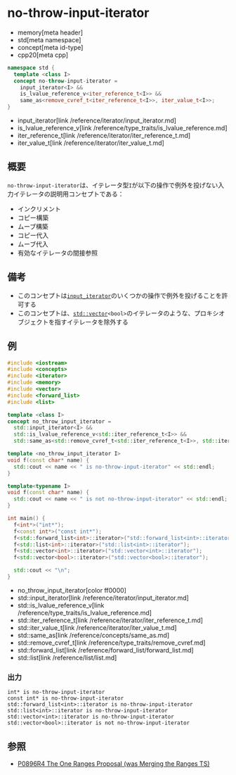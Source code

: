 # no-throw-input-iterator
* memory[meta header]
* std[meta namespace]
* concept[meta id-type]
* cpp20[meta cpp]

```cpp
namespace std {
  template <class I>
  concept no-throw-input-iterator =
    input_iterator<I> &&
    is_lvalue_reference_v<iter_reference_t<I>> &&
    same_as<remove_cvref_t<iter_reference_t<I>>, iter_value_t<I>>;
}
```
* input_iterator[link /reference/iterator/input_iterator.md]
* is_lvalue_reference_v[link /reference/type_traits/is_lvalue_reference.md]
* iter_reference_t[link /reference/iterator/iter_reference_t.md]
* iter_value_t[link /reference/iterator/iter_value_t.md]

## 概要

`no-throw-input-iterator`は、イテレータ型`I`が以下の操作で例外を投げない入力イテレータの説明用コンセプトである：

- インクリメント
- コピー構築
- ムーブ構築
- コピー代入
- ムーブ代入
- 有効なイテレータの間接参照


## 備考
- このコンセプトは[`input_iterator`](/reference/iterator/input_iterator.md)のいくつかの操作で例外を投げることを許可する
- このコンセプトは、[`std::vector`](/reference/vector/vector.md)`<bool>`のイテレータのような、プロキシオブジェクトを指すイテレータを除外する


## 例
```cpp example
#include <iostream>
#include <concepts>
#include <iterator>
#include <memory>
#include <vector>
#include <forward_list>
#include <list>

template <class I>
concept no_throw_input_iterator =
  std::input_iterator<I> &&
  std::is_lvalue_reference_v<std::iter_reference_t<I>> &&
  std::same_as<std::remove_cvref_t<std::iter_reference_t<I>>, std::iter_value_t<I>>;

template <no_throw_input_iterator I>
void f(const char* name) {
  std::cout << name << " is no-throw-input-iterator" << std::endl;
}

template<typename I>
void f(const char* name) {
  std::cout << name << " is not no-throw-input-iterator" << std::endl;
}

int main() {
  f<int*>("int*");
  f<const int*>("const int*");
  f<std::forward_list<int>::iterator>("std::forward_list<int>::iterator");
  f<std::list<int>::iterator>("std::list<int>::iterator");
  f<std::vector<int>::iterator>("std::vector<int>::iterator");
  f<std::vector<bool>::iterator>("std::vector<bool>::iterator");

  std::cout << "\n";
}
```
* no_throw_input_iterator[color ff0000]
* std::input_iterator[link /reference/iterator/input_iterator.md]
* std::is_lvalue_reference_v[link /reference/type_traits/is_lvalue_reference.md]
* std::iter_reference_t[link /reference/iterator/iter_reference_t.md]
* std::iter_value_t[link /reference/iterator/iter_value_t.md]
* std::same_as[link /reference/concepts/same_as.md]
* std::remove_cvref_t[link /reference/type_traits/remove_cvref.md]
* std::forward_list[link /reference/forward_list/forward_list.md]
* std::list[link /reference/list/list.md]

### 出力
```
int* is no-throw-input-iterator
const int* is no-throw-input-iterator
std::forward_list<int>::iterator is no-throw-input-iterator
std::list<int>::iterator is no-throw-input-iterator
std::vector<int>::iterator is no-throw-input-iterator
std::vector<bool>::iterator is not no-throw-input-iterator
```


## 参照
- [P0896R4 The One Ranges Proposal (was Merging the Ranges TS)](http://www.open-std.org/jtc1/sc22/wg21/docs/papers/2018/p0896r4.pdf)
